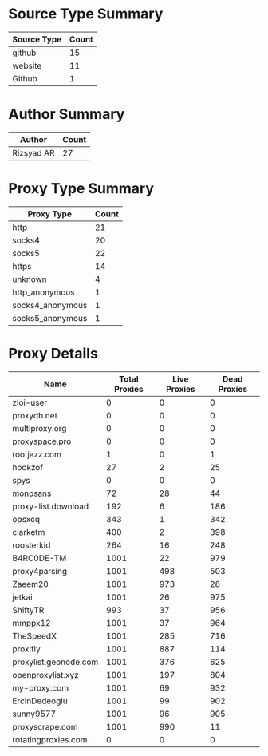 # Source Type Summary

| Source Type | Count |
|-------------|-------|
| github | 15 |
| website | 11 |
| Github | 1 |


# Author Summary

| Author | Count |
|--------|-------|
| Rizsyad AR | 27 |


# Proxy Type Summary

| Proxy Type | Count |
|------------|-------|
| http | 21 |
| socks4 | 20 |
| socks5 | 22 |
| https | 14 |
| unknown | 4 |
| http_anonymous | 1 |
| socks4_anonymous | 1 |
| socks5_anonymous | 1 |


# Proxy Details

| Name | Total Proxies | Live Proxies | Dead Proxies |
|------|---------------|--------------|---------------|
| zloi-user | 0 | 0 | 0 |
| proxydb.net | 0 | 0 | 0 |
| multiproxy.org | 0 | 0 | 0 |
| proxyspace.pro | 0 | 0 | 0 |
| rootjazz.com | 1 | 0 | 1 |
| hookzof | 27 | 2 | 25 |
| spys | 0 | 0 | 0 |
| monosans | 72 | 28 | 44 |
| proxy-list.download | 192 | 6 | 186 |
| opsxcq | 343 | 1 | 342 |
| clarketm | 400 | 2 | 398 |
| roosterkid | 264 | 16 | 248 |
| B4RC0DE-TM | 1001 | 22 | 979 |
| proxy4parsing | 1001 | 498 | 503 |
| Zaeem20 | 1001 | 973 | 28 |
| jetkai | 1001 | 26 | 975 |
| ShiftyTR | 993 | 37 | 956 |
| mmppx12 | 1001 | 37 | 964 |
| TheSpeedX | 1001 | 285 | 716 |
| proxifly | 1001 | 887 | 114 |
| proxylist.geonode.com | 1001 | 376 | 625 |
| openproxylist.xyz | 1001 | 197 | 804 |
| my-proxy.com | 1001 | 69 | 932 |
| ErcinDedeoglu | 1001 | 99 | 902 |
| sunny9577 | 1001 | 96 | 905 |
| proxyscrape.com | 1001 | 990 | 11 |
| rotatingproxies.com | 0 | 0 | 0 |
